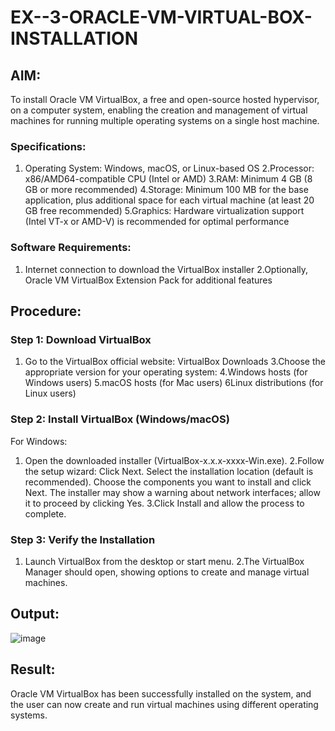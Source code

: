 # EX--3-ORACLE-VM-VIRTUAL-BOX-INSTALLATION
## AIM:
To install Oracle VM VirtualBox, a free and open-source hosted hypervisor, on a computer system, enabling the creation and management of virtual machines for running multiple operating systems on a single host machine.

### Specifications:
1. Operating System: Windows, macOS, or Linux-based OS 2.Processor: x86/AMD64-compatible CPU (Intel or AMD) 3.RAM: Minimum 4 GB (8 GB or more recommended) 4.Storage: Minimum 100 MB for the base application, plus additional space for each virtual machine (at least 20 GB free recommended) 5.Graphics: Hardware virtualization support (Intel VT-x or AMD-V) is recommended for optimal performance

### Software Requirements:
1. Internet connection to download the VirtualBox installer 2.Optionally, Oracle VM VirtualBox Extension Pack for additional features

## Procedure:
### Step 1: Download VirtualBox
1. Go to the VirtualBox official website: VirtualBox Downloads 3.Choose the appropriate version for your operating system: 4.Windows hosts (for Windows users) 5.macOS hosts (for Mac users) 6Linux distributions (for Linux users)

### Step 2: Install VirtualBox (Windows/macOS)
For Windows:
1. Open the downloaded installer (VirtualBox-x.x.x-xxxx-Win.exe). 2.Follow the setup wizard: Click Next. Select the installation location (default is recommended). Choose the components you want to install and click Next. The installer may show a warning about network interfaces; allow it to proceed by clicking Yes. 3.Click Install and allow the process to complete.

### Step 3: Verify the Installation
1. Launch VirtualBox from the desktop or start menu. 2.The VirtualBox Manager should open, showing options to create and manage virtual machines.

## Output:
![image](https://github.com/user-attachments/assets/7f3bda1a-8376-4402-aff4-84c6960899ae)


## Result:
Oracle VM VirtualBox has been successfully installed on the system, and the user can now create and run virtual machines using different operating systems.
